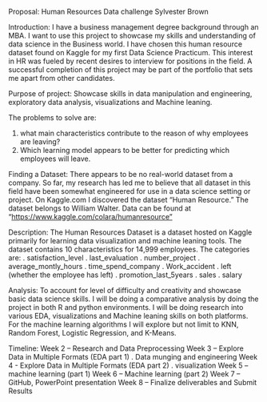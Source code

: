 Proposal: Human Resources Data challenge
Sylvester Brown

Introduction:
I have a business management degree background through an MBA. I want to use this project to
showcase my skills and understanding of data science in the Business world. I have chosen this
human resource dataset found on Kaggle for my first Data Science Practicum. This interest in
HR was fueled by recent desires to interview for positions in the field. A successful completion
of this project may be part of the portfolio that sets me apart from other candidates.

Purpose of project:
Showcase skills in data manipulation and engineering, exploratory data analysis, visualizations
and Machine leaning.

The problems to solve are:
1. what main characteristics contribute to the reason of why employees are leaving?
2. Which learning model appears to be better for predicting which employees will leave.

Finding a Dataset:
There appears to be no real-world dataset from a company. So far, my research has led me to
believe that all dataset in this field have been somewhat engineered for use in a data science
setting or project. On Kaggle.com I discovered the dataset “Human Resource.” The dataset
belongs to William Walter. Data can be found at “https://www.kaggle.com/colara/humanresource”

Description:
The Human Resources Dataset is a dataset hosted on Kaggle primarily for learning data
visualization and machine leaning tools. The dataset contains 10 characteristics for 14,999
employees. The categories are:
. satisfaction_level . last_evaluation . number_project . average_montly_hours .
time_spend_company . Work_accident . left (whether the employee has left) .
promotion_last_5years . sales . salary

Analysis:
To account for level of difficulty and creativity and showcase basic data science skills. I will be
doing a comparative analysis by doing the project in both R and python environments. I will be
doing research into various EDA, visualizations and Machine leaning skills on both platforms.
For the machine learning algorithms I will explore but not limit to KNN, Random Forest,
Logistic Regression, and K-Means.

Timeline:
Week 2 – Research and Data Preprocessing
Week 3 – Explore Data in Multiple Formats (EDA part 1)
. Data munging and engineering
Week 4 - Explore Data in Multiple Formats (EDA part 2)
. visualization
Week 5 – machine learning (part 1)
Week 6 – Machine learning (part 2)
Week 7 – GitHub, PowerPoint presentation
Week 8 – Finalize deliverables and Submit Results
